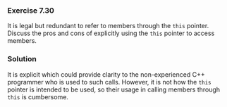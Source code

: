 ### Exercise 7.30

It is legal but redundant to refer to members through the `this` pointer.
Discuss the pros and cons of explicitly using the `this` pointer to access
members.

### Solution

It is explicit which could provide clarity to the non-experienced C++ programmer
who is used to such calls. However, it is not how the `this` pointer is intended
to be used, so their usage in calling members through `this` is cumbersome.
